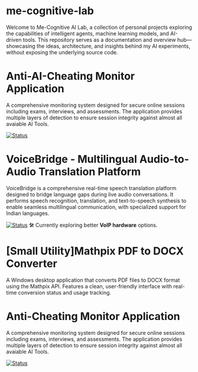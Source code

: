 # me-cognitive-lab
Welcome to Me-Cognitive AI Lab, a collection of personal projects exploring the capabilities of intelligent agents, machine learning models, and AI-driven tools. This repository serves as a documentation and overview hub—showcasing the ideas, architecture, and insights behind my AI experiments, without exposing the underlying source code.

# Anti-AI-Cheating Monitor Application

A comprehensive monitoring system designed for secure online sessions including exams, interviews, and assessments. The application provides multiple layers of detection to ensure session integrity against almost all avaiable AI Tools.

[![Status](https://img.shields.io/badge/Status-WORKING--ONLINE-brightgreen?style=flat-square)](https://github.com/me-cognitive/anti-ai-cheating?tab=readme-ov-file#️-no-installation-required)


# VoiceBridge - Multilingual Audio-to-Audio Translation Platform

VoiceBridge is a comprehensive real-time speech translation platform designed to bridge language gaps during live audio conversations. It performs speech recognition, translation, and text-to-speech synthesis to enable seamless multilingual communication, with specialized support for Indian languages.

[![Status](https://img.shields.io/badge/Status-IN--PROGRESS-yellow?style=flat-square)](https://github.com/me-cognitive/voice-bridge) 🛠️ Currently exploring better **VoIP hardware** options.


# [Small Utility]Mathpix PDF to DOCX Converter

A Windows desktop application that converts PDF files to DOCX format using the Mathpix API. Features a clean, user-friendly interface with real-time conversion status and usage tracking.

# Anti-Cheating Monitor Application

A comprehensive monitoring system designed for secure online sessions including exams, interviews, and assessments. The application provides multiple layers of detection to ensure session integrity against almost all avaiable AI Tools.

[![Status](https://img.shields.io/badge/Status-WORKING-brightgreen?style=flat-square)](https://github.com/me-cognitive/mathpix-pdf-converter)

